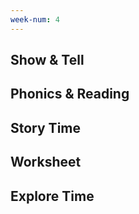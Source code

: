 ```yaml
---
week-num: 4
---
```


## Show & Tell

## Phonics & Reading

## Story Time

## Worksheet

## Explore Time
